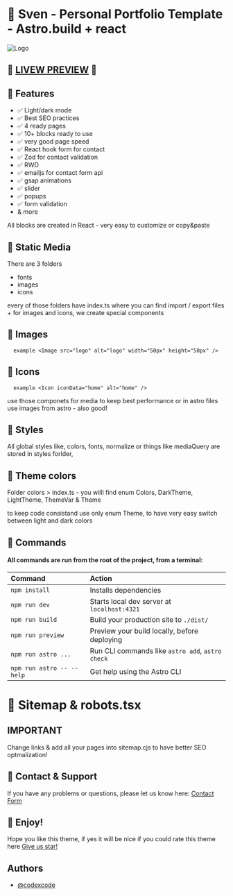 
# 🚀 Sven - Personal Portfolio Template - Astro.build + react


![Logo](https://www.codexcode.pl/_astro/project-sven.Dm1LhZsF.webp)

## 🚀 [LIVEW PREVIEW](https://sven-astro.netlify.app/) 🚀

## 🧞 Features

- ✅ Light/dark mode
- ✅ Best SEO practices
- ✅ 4 ready pages
- ✅ 10+ blocks ready to use
- ✅ very good page speed
- ✅ React hook form for contact
- ✅ Zod for contact validation
- ✅ RWD
- ✅ emailjs for contact form api
- ✅ gsap animations
- ✅ slider
- ✅ popups
- ✅ form validation
- & more

All blocks are created in React - very easy to customize or copy&paste

## 🚀 Static Media

There are 3 folders

- fonts
- images
- icons

every of those folders have index.ts where you can find import / export files + for images and icons, we create special components

## 🚀 Images

```http
  example <Image src="logo" alt="logo" width="50px" height="50px" />
```

## 🚀 Icons

```http
  example <Icon iconData="home" alt="home" />
```

use those componets for media to keep best performance or in astro files use images from astro - also good!

## 🚀 Styles

All global styles like, colors, fonts, normalize or things like mediaQuery are stored in styles forlder, 

## 🚀 Theme colors

Folder colors > index.ts - you willl find enum Colors, DarkTheme,  LightTheme, ThemeVar & Theme

to keep code consistand use only enum Theme, to have very easy switch between light and dark colors
## 🧞 Commands

#### All commands are run from the root of the project, from a terminal:

| Command                   | Action                                           |
| :------------------------ | :----------------------------------------------- |
| `npm install`             | Installs dependencies                            |
| `npm run dev`             | Starts local dev server at `localhost:4321`      |
| `npm run build`           | Build your production site to `./dist/`          |
| `npm run preview`         | Preview your build locally, before deploying     |
| `npm run astro ...`       | Run CLI commands like `astro add`, `astro check` |
| `npm run astro -- --help` | Get help using the Astro CLI                     |

# 🚀 Sitemap & robots.tsx

## IMPORTANT

Change links & add all your pages into sitemap.cjs to have better SEO optmalization!

## 🧞 Contact & Support

If you have any problems or questions, please let us know here:  [Contact Form](https://www.codexcode.store/pages/contact)

## 🚀 Enjoy!
Hope you like this theme, if yes it will be nice if you could rate this theme here [Give us star!](https://www.codexcode.store/products/sven-personal-portfolio-template)
## Authors

- [@codexcode](https://www.codexcode.pl/)

